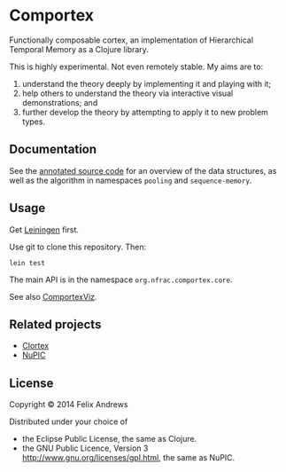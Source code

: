 # Comportex

Functionally composable cortex, an implementation of Hierarchical
Temporal Memory as a Clojure library.

This is highly experimental. Not even remotely stable. My aims are to:

1. understand the theory deeply by implementing it and playing with it;
2. help others to understand the theory via interactive visual demonstrations; and
3. further develop the theory by attempting to apply it to new problem types.


## Documentation

See the [annotated source code](http://floybix.github.io/comportex/)
for an overview of the data structures, as well as the algorithm in
namespaces `pooling` and `sequence-memory`.


## Usage

Get [Leiningen](http://leiningen.org/) first.

Use git to clone this repository. Then:

```
lein test
```

The main API is in the namespace `org.nfrac.comportex.core`.

See also [ComportexViz](http://github.com/floybix/comportexviz/).


## Related projects

* [Clortex](https://github.com/fergalbyrne/clortex/)
* [NuPIC](http://www.numenta.org/)


## License

Copyright © 2014 Felix Andrews

Distributed under your choice of
* the Eclipse Public License, the same as Clojure.
* the GNU Public Licence, Version 3 http://www.gnu.org/licenses/gpl.html, the same as NuPIC.

